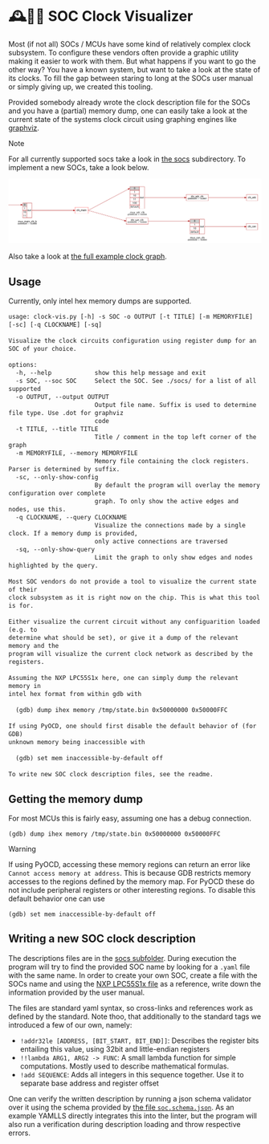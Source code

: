 # 🕰️🕵️‍♀️ SOC Clock Visualizer

Most (if not all) SOCs / MCUs have some kind of relatively complex clock
subsystem. To configure these vendors often provide a graphic utility making it
easier to work with them. But what happens if you want to go the other way? You
have a known system, but want to take a look at the state of its clocks. To
fill the gap between staring to long at the SOCs user manual or simply giving
up, we created this tooling.

Provided somebody already wrote the clock description file for the SOCs and you
have a (partial) memory dump, one can easily take a look at the current state
of the systems clock circuit using graphing engines like [graphviz][graphviz].

> [!NOTE]
> For all currently supported socs take a look in [the socs](./socs/)
> subdirectory. To implement a new SOCs, take a look below.

![Example output of the script](./res/example.png)

Also take a look at [the full example clock graph](./res/example.pdf).

## Usage

Currently, only intel hex memory dumps are supported.

```
usage: clock-vis.py [-h] -s SOC -o OUTPUT [-t TITLE] [-m MEMORYFILE] [-sc] [-q CLOCKNAME] [-sq]

Visualize the clock circuits configuration using register dump for an SOC of your choice.

options:
  -h, --help            show this help message and exit
  -s SOC, --soc SOC     Select the SOC. See ./socs/ for a list of all supported
  -o OUTPUT, --output OUTPUT
                        Output file name. Suffix is used to determine file type. Use .dot for graphviz
                        code
  -t TITLE, --title TITLE
                        Title / comment in the top left corner of the graph
  -m MEMORYFILE, --memory MEMORYFILE
                        Memory file containing the clock registers. Parser is determined by suffix.
  -sc, --only-show-config
                        By default the program will overlay the memory configuration over complete
                        graph. To only show the active edges and nodes, use this.
  -q CLOCKNAME, --query CLOCKNAME
                        Visualize the connections made by a single clock. If a memory dump is provided,
                        only active connections are traversed
  -sq, --only-show-query
                        Limit the graph to only show edges and nodes highlighted by the query.

Most SOC vendors do not provide a tool to visualize the current state of their
clock subsystem as it is right now on the chip. This is what this tool is for.

Either visualize the current circuit without any configuarition loaded (e.g. to
determine what should be set), or give it a dump of the relevant memory and the
program will visualize the current clock network as described by the registers.

Assuming the NXP LPC55S1x here, one can simply dump the relevant memory in
intel hex format from within gdb with

  (gdb) dump ihex memory /tmp/state.bin 0x50000000 0x50000FFC

If using PyOCD, one should first disable the default behavior of (for GDB)
unknown memory being inaccessible with

  (gdb) set mem inaccessible-by-default off

To write new SOC clock description files, see the readme.
```

## Getting the memory dump

For most MCUs this is fairly easy, assuming one has a debug connection.

```
(gdb) dump ihex memory /tmp/state.bin 0x50000000 0x50000FFC
```

> [!WARNING]
> If using PyOCD, accessing these memory regions can return an error like `Cannot
> access memory at address`. This is because GDB restricts memory accesses to
> the regions defined by the memory map. For PyOCD these do not include
> peripheral registers or other interesting regions. To disable this default
> behavior one can use
>
> ```
> (gdb) set mem inaccessible-by-default off
> ```

## Writing a new SOC clock description

The descriptions files are in the [socs subfolder](./socs/). During execution
the program will try to find the provided SOC name by looking for a `.yaml`
file with the same name. In order to create your own SOC, create a file with
the SOCs name and using the [NXP LPC55S1x file](./socs/NXP_LPC55S1x_DS.yaml) as
a reference, write down the information provided by the user manual.

The files are standard yaml syntax, so cross-links and references work as
defined by the standard. Note thoo, that additionally to the standard tags we
introduced a few of our own, namely:

- `!addr32le [ADDRESS, [BIT_START, BIT_END]]`: Describes the register bits entailing this value, using 32bit and little-endian registers
- `!!lambda ARG1, ARG2 -> FUNC`: A small lambda function for simple computations. Mostly used to describe mathematical formulas.
- `!add SEQUENCE`: Adds all integers in this sequence together. Use it to separate base address and register offset

One can verify the written description by running a json schema validator over
it using the schema provided by [the file
`soc.schema.json`](./socs/soc.schema.json). As an example YAMLLS directly
integrates this into the linter, but the program will also run a verification
during description loading and throw respective errors.

[graphviz]: https://graphviz.org/
